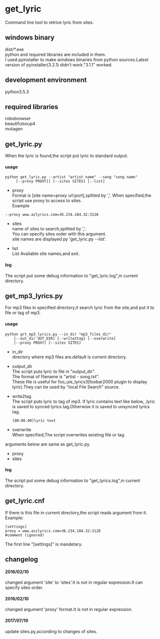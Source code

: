 get_lyric
=====
Command line tool to retrive lyric from sites.  

windows binary
-----
dist/\*.exe  
python and required libraries are included in them.  
I used pyinstaller to make windows binaries from python sources.Latest version of pyinstaller(3.2.1) didn't work."3.1.1" worked. 

development environment
-----
python3.5.3

required libraries
-----
robobrowser  
beautifulsoup4  
mutagen

get_lyric.py
-----
When the lyric is found,the script put lyric to standard output.  
#### usage
```
python get_lyric.py --artist "artist name" --song "song name"  
     [--proxy PROXY]] [--sites SITES] [--list]
```
+ proxy  
Format is [site name=proxy url:port],spllited by ','.
When specified,the script use proxy to access to sites.   
Example  
```
--proxy www.azlyrics.com=36.234.184.32:3128
```
+ sites  
name of sites to search,splitted by ','.  
You can specify sites order with this argument.  
site names are displayed py 'get_lyric.py --list'.  

+ list  
List Available site names,and exit.  

#### log
The script put some debug information to "get_lyric.log",in current directory.

get_mp3_lyrics.py
-----
For mp3 files in specified directory,it search lyric from the site,and put it to file or tag of mp3.  
#### usage
```
python grt_mp3_lyrics.py --in_dir "mp3_files_dir"
    [--out_dir OUT_DIR] [--write2tag] [--overwrite]  
    [--proxy PROXY] [--sites SITES]
```
+ in_dir  
directory where mp3 files are.default is current directory.

+ output_dir  
The script puts lyric to file in "output_dir".  
The format of filename is "artist - song.txt".  
These file is useful for foo_uie_lyrics3(foobar2000 plugin to display lyric).They can be used by "local File Search" source.  

+ write2tag  
The script puts lyric to tag of mp3.
If lyric contains text like below, ,lyric is saved to synced lyrics tag.Otherwise it is saved to unsynced lyrics tag.  
     ```
     [00:00.00]lyric text  
     ```
+ overwrite  
When specified,The script overwrites existing file or tag.  

arguments below are same as get_lyric.py.  
+ proxy  
+ sites  

#### log
The script put some debug information to "get_lyrics.log",in current directory.  

get_lyric.cnf
-----
If there is this file in current directory,the script reads argument from it.  
Example:  
```
[settings]
proxy = www.azzlyrics.com=36.234.184.32:3128
#comment (ignored)
```
The first line "[settings]" is mandetary.

changelog  
-----
#### 2016/02/10  
changed argument 'site' to 'sites'.It is not in regular expression.It can specify sites order.

#### 2016/02/10  
changed argument 'proxy' format.It is not in regular expression.

#### 2017/07/19  
update sites.py,according to changes of sites.
